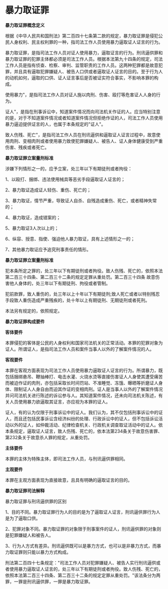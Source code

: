 # 暴力取证罪

 

**暴力取证罪概念定义**

根据《中华人民共和国刑法》第二百四十七条第二款的规定，暴力取证罪是侵犯公民人身权利、民主权利罪的一种，指司法工作人员使用暴力逼取证人证言的行为。

暴力取证罪，是指司法工作人员对证人使用暴力，逼取证言的行为。刑讯逼供罪和暴力取证罪的犯罪主体都必须是司法工作人员。根据本法第九十四条的规定，司法工作人员是指有侦查、检察、审判、监管职责的工作人员。这两种犯罪都是故意犯罪，并且具有逼取犯罪嫌疑人、被告人口供或者逼取证人证言的目的。至于行为人的动机如何，逼取的口供、证人证言事后是否被证实符合事实，不影响本罪的构成。

使用暴力"，是指司法工作人员对证人施以肉刑、伤害、殴打等危害证人人身的行为。

证人"，是指在刑事诉讼中，知道案件情况而向司法机关作证的人。应当特别注意的是，对于不知道案件情况或者知道案件情况但拒绝作证的人，司法工作人员使用暴力逼迫提供证言的人，也属于本条规定的"证人"。

致人伤残、死亡"，是指司法工作人员在刑讯逼供和逼取证人证言过程中，故意使用肉刑、变相肉刑或者使用暴力致使犯罪嫌疑人、被告人、证人身体健康受到严重伤害、残疾或者死亡。

**暴力取证罪立案量刑标准**

涉嫌下列情形之一的，应予立案，处三年以下有期徒刑或者拘役：

1、以殴打、捆绑、违法使用械具等恶劣手段逼取证人证言的；

2、暴力取证造成证人轻伤、重伤、死亡的；

3、暴力取证，情节严重，导致证人自杀、自残造成重伤、死亡，或者精神失常的；

4、暴力取证，造成错案的；

5、暴力取证3人次以上的；

6、纵容、授意、指使、强迫他人暴力取证，具有上述情形之一的；

7、其他暴力取证应予追究刑事责任的情形。

**暴力取证罪立案量刑标准**

犯本条所定之罪的，处三年以下有期徒刑或者拘役。致人伤残、死亡的，依照本法第二百三十四条、第二百三十二条的规定定罪从重处罚。第二百三十四条
故意伤害他人身体的，处三年以下有期徒刑、拘役或者管制。

犯前款罪，致人重伤的，处三年以上十年以下有期徒刑;致人死亡或者以特别残忍手段致人重伤造成严重残疾的，处十年以上有期徒刑、无期徒刑或者死刑。

本法另有规定的，依照规定。


**暴力取证罪构成要件**

**客体要件** 

本罪侵犯的客体是公民的人身权利和国家司法机关的正常活动。本罪的犯罪对象为证人。所谓证人，是指司法工作人员和案件当事人以外的了解案件情况的人。

**客观要件** 

本罪在客观方面表现为司法工作人员使用暴力逼取证人证言的行为。所谓暴力，既包括捆绑悬吊、鞭抽棒打、电击水灌、火烧水烫等直接伤害证人人身使其遭受痛苦而被迫作证的肉刑，亦包括采取长时间罚站、不准睡觉、冻饿、曝晒等折磨证人身体、限制证人人身自由而迫其作证的变相肉刑。证人是当事人以外的了解案件情况并问司法机关进行陈述的诉讼参与人。其知道案件情况，还未向司法机关陈述，有关人员使用暴力欲逼取其证言，亦应视为本罪的证人。

证人，有的认为仅限于刑事诉讼中的证人。我们认为，其不仅包括刑事诉讼中的证人，而且还包括民事诉讼含经济纠纷的处理、行政诉讼中的证人，但不包括诉讼活动以外的证人，如仲裁活动、纪律检查机关、行政机关调查取证活动中的证人。依本条规定，逼取证人证言，致人伤残、死亡的，依本法第234条关于故意伤害罪、第232条关于故意杀人罪的规定，从重处罚。

**主体要件** 

本罪的主体为特殊主体，即司法工作人员，与刑讯逼供罪相同。

**主观要件**

本罪在主观方面表现为直接故意，且具有明确的逼取证言的目的。

**暴力取证罪司法解释**

暴力取证罪与刑讯逼供罪的区别

1、目的不同。暴力取证罪行为人的目的是为了逼取证人证言，刑讯逼供罪行为人是为了逼取口供。

2、犯罪对象不同。暴力取证罪的对象限于刑事案件的证人，刑讯逼供罪的对象则是犯罪嫌疑人和被告人。

3、行为人方式有差异。刑讯逼供既可以是暴力方式，也可以是非暴力方式，而暴力取证罪则只能以暴力方式构成。

刑法第二百四十七条规定："司法工作人员对犯罪嫌疑人、被告人实行刑讯逼供或者使用暴力逼取证人证言的，处三年以下有期徒刑或者拘役。致人伤残、死亡的，依照本法第二百三十四条、第二百三十二条的规定定罪从重处罚。"该法条分为两罪，一罪是刑讯逼供罪，一罪是暴力取证罪。
